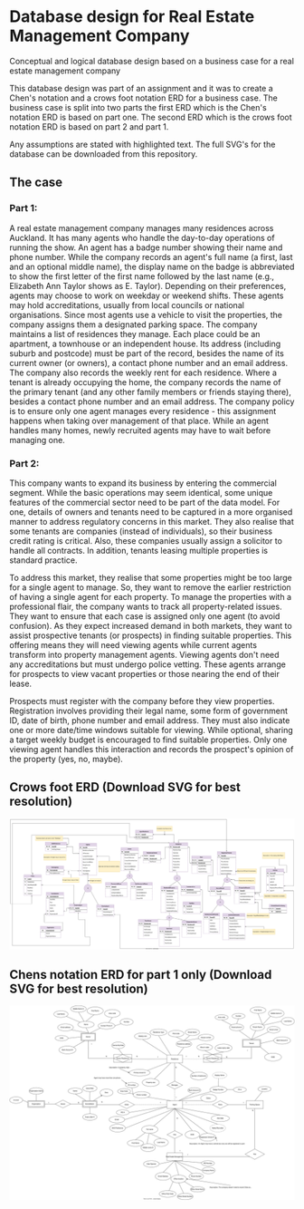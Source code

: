 # Database design for Real Estate Management Company
Conceptual and logical database design based on a business case for a real estate management company

This database design was part of an assignment and it was to create a Chen's notation and a crows foot notation ERD for a business case. The business case is split into two parts the first ERD which is the Chen's notation ERD is based on part one. The second ERD which is the crows foot notation ERD is based on part 2 and part 1. 

Any assumptions are stated with highlighted text. The full SVG's for the database can be downloaded from this repository.

## The case

### Part 1:
A real estate management company manages many residences across Auckland. It has many agents who handle the day-to-day operations of running the show. An agent has a badge number showing their name and phone number. While the company records an agent's full name (a first, last and an optional middle name), the display name on the badge is abbreviated to show the first letter of the first name followed by the last name (e.g., Elizabeth Ann Taylor shows as E. Taylor). Depending on their preferences, agents may choose to work on weekday or weekend shifts. These agents may hold accreditations, usually from local councils or national organisations. Since most agents use a vehicle to visit the properties, the company assigns them a designated parking space. The company maintains a list of residences they manage. Each place could be an apartment, a townhouse or an independent house. Its address (including suburb and postcode) must be part of the record, besides the name of its current owner (or owners), a contact phone number and an email address. The company also records the weekly rent for each residence. Where a tenant is already occupying the home, the company records the name of the primary tenant (and any other family members or friends staying there), besides a contact phone
number and an email address. The company policy is to ensure only one agent manages every residence - this assignment happens when taking over management of that place. While an agent handles many homes, newly recruited agents may have to wait before managing one.

### Part 2:

This company wants to expand its business by entering the commercial segment. While the basic operations may seem identical, some unique features of the commercial sector need to be part of the data model. For one, details of owners and tenants need to be captured in a more organised manner to address regulatory concerns in this market. They also realise that some tenants are companies (instead of individuals), so their business credit rating is critical. Also, these companies usually assign a solicitor to handle all contracts. In addition, tenants leasing multiple properties is standard practice.

To address this market, they realise that some properties might be too large for a single agent to manage. So, they want to remove the earlier restriction of having a single agent for each property. To manage the properties with a professional flair, the company wants to track all property-related issues. They want to ensure that each case is assigned only one agent (to avoid confusion). As they expect increased demand in both markets, they want to assist prospective tenants
(or prospects) in finding suitable properties. This offering means they will need viewing agents while current agents transform into property management agents. Viewing agents don't need any accreditations but must undergo police vetting. These agents arrange for prospects to view vacant properties or those nearing the end of their lease.

Prospects must register with the company before they view properties. Registration involves providing their legal name, some form of government ID, date of birth, phone number and email address. They must also indicate one or more date/time windows suitable for viewing. While optional, sharing a target weekly budget is encouraged to find suitable properties. Only one viewing agent handles this interaction and records the prospect's opinion of the property (yes, no, maybe).


## Crows foot ERD (Download SVG for best resolution)
![image](CrowsFoot.svg)

## Chens notation ERD for part 1 only (Download SVG for best resolution)
![image](ChensNotation.svg)
